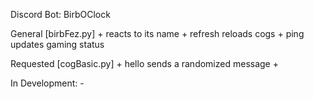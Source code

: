 Discord Bot: BirbOClock

General		[birbFez.py]
	+ reacts to its name
	+ refresh	reloads cogs
	+ ping		updates gaming status

Requested	[cogBasic.py]
	+ hello		sends a randomized message
	+  

In Development:
	- 
